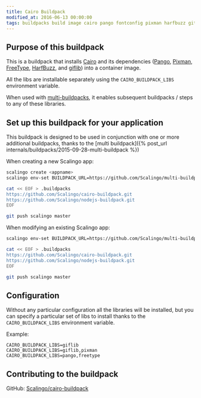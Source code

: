 ```yaml
---
title: Cairo Buildpack
modified_at: 2016-06-13 00:00:00
tags: buildpacks build image cairo pango fontconfig pixman harfbuzz gitlib
---
```


## Purpose of this buildpack

This is a buildpack that installs [Cairo](http://cairographics.org/) and
its dependencies ([Pango](http://www.pango.org/), [Pixman](http://pixman.org/),
[FreeType](http://www.freetype.org/),
[HarfBuzz](http://www.freedesktop.org/wiki/Software/HarfBuzz/), and
[giflib](http://giflib.sourceforge.net/)) into a container image.

All the libs are installable separately using the `CAIRO_BUILDPACK_LIBS`
environment variable.

When used with
[multi-buildpacks](https://github.com/Scalingo/multi-buildpack),
it enables subsequent buildpacks / steps to any of these libraries.

## Set up this buildpack for your application

This buildpack is designed to be used in conjunction with one or more additional
buildpacks, thanks to the [multi buildpack]({% post_url internals/buildpacks/2015-09-28-multi-buildpack %})

When creating a new Scalingo app:

```bash
scalingo create <appname>
scalingo env-set BUILDPACK_URL=https://github.com/Scalingo/multi-buildpack.git

cat << EOF > .buildpacks
https://github.com/Scalingo/cairo-buildpack.git
https://github.com/Scalingo/nodejs-buildpack.git
EOF

git push scalingo master
```

When modifying an existing Scalingo app:

```bash
scalingo env-set BUILDPACK_URL=https://github.com/Scalingo/multi-buildpack.git

cat << EOF > .buildpacks
https://github.com/Scalingo/cairo-buildpack.git
https://github.com/Scalingo/nodejs-buildpack.git
EOF

git push scalingo master
```

## Configuration

Without any particular configuration all the libraries will be installed, but you can specify
a particular set of libs to install thanks to the `CAIRO_BUILDPACK_LIBS` environment variable.

Example:

```
CAIRO_BUILDPACK_LIBS=giflib
CAIRO_BUILDPACK_LIBS=giflib,pixman
CAIRO_BUILDPACK_LIBS=pango,freetype
```

## Contributing to the buildpack

GitHub: [Scalingo/cairo-buildpack](https://github.com/Scalingo/cairo-buildpack#hacking-building-librairies)
